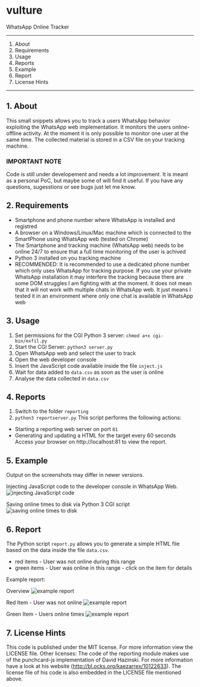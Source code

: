 # vulture
WhatsApp Online Tracker

---

1. About
2. Requirements
3. Usage
4. Reports
5. Example
6. Report
7. License Hints

---

## 1. About 
This small snippets allows you to track a users WhatsApp behavior exploiting the WhatsApp web implementation. It monitors the users online-offline activity. At the moment it is only possible to monitor one user at the same time. The collected material is stored in a CSV file on your tracking machine.

### IMPORTANT NOTE
Code is still under developement and needs a lot improvement. It is meant as a personal PoC, but maybe some of will find it useful. If you have any questions, sugesstions or see bugs just let me know.

## 2. Requirements
* Smartphone and phone number where WhatsApp is installed and registred
* A browser on a Windows/Linux/Mac machine which is connected to the SmartPhone using WhatsApp web (tested on Chrome)
* The Smartphone and tracking machine (WhatsApp web) needs to be online 24/7 to ensure that a full time monitoring of the user is achived
* Python 3 installed on you tracking machine
* RECOMMENDED: It is recommended to use a dedicated phone number which only uses WhatsApp for tracking purpose. If you use your private WhatsApp installation it may interfere the tracking because there are some DOM struggles I am fighting with at the moment. It does not mean that it will not work with multiple chats in WhatsApp web. It just means I tested it in an environment where only one chat is available in WhatsApp web

## 3. Usage
1. Set permissions for the CGI Python 3 server: `chmod a+x cgi-bin/exfil.py`
2. Start the CGI Server: `python3 server.py`
3. Open WhatsApp web and select the user to track
4. Open the web developer console
5. Insert the JavaScript code available inside the file `inject.js`
6. Wait for data added to `data.csv` as soon as the user is online
7. Analyse the data collected in `data.csv`

## 4. Reports
1. Switch to the folder `reporting`
2. `python3 reportserver.py`
This script performs the following actions:
* Starting a reporting web server on port `81`
* Generating and updating a HTML for the target every 60 seconds
Access your browser on http://localhost:81 to view the report.

## 5. Example
Output on the screenshots may differ in newer versions.

Injecting JavaScript code to the developer console in WhatsApp Web.
![injecting JavaScript code](https://got-hacked.wtf/hsgwza72543s976_1.png)

Saving online times to disk via Python 3 CGI script
![saving online times to disk](https://got-hacked.wtf/hsgwza72543s976_2.png)

## 6. Report
The Python script `report.py` allows you to generate a simple HTML file based on the data inside the file `data.csv`.

* red items - User was not online during this range
* green items - User was online in this range - click on the item for details

Example report:

Overview
![example report](https://got-hacked.wtf/hsgwza72543s976_3.png#1)

Red Item - User was not online
![example report](https://got-hacked.wtf/hsgwza72543s976_4.png)

Green Item - Users online times
![example report](https://got-hacked.wtf/hsgwza72543s976_5.png)

## 7. License Hints
This code is published under the MIT license. For more information view the LICENSE file.
Other licenses: The code of the reporting module makes use of the punchcard-js implementation of David Hazinski. For more information have a look at his website (http://bl.ocks.org/kaezarrex/10122633). The license file of his code is also embedded in the LICENSE file mentioned above.
